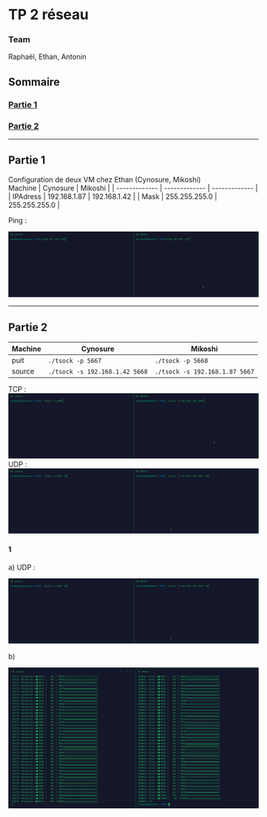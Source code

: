 # TP 2 réseau

### Team
Raphaël, Ethan, Antonin

## Sommaire
### [Partie 1](#partie-1)
### [Partie 2](#partie-2)
--------------------
## Partie 1
Configuration de deux VM chez Ethan (Cynosure, Mikoshi)  
Machine | Cynosure     | Mikoshi      |
| ------------- | ------------- | ------------- |
| IPAdress | 192.168.1.87 | 192.168.1.42 |
| Mask | 255.255.255.0 | 255.255.255.0 |

Ping :

![alt text](ping_cynosure_mikoshi.gif)

  
-------
## Partie 2

Machine | Cynosure     | Mikoshi      |
| ------------- | ------------- | ------------- |
| puit | ````./tsock -p 5667 ```` | ````./tsock -p 5668```` |
| source | ````./tsock -s 192.168.1.42 5668```` | ````./tsock -s 192.168.1.87 5667```` |

TCP :
![alt text](tsock_cynosure_mikoshi.gif)
UDP :
![alt text](tsock2_cynosure_mikoshi.gif)
#### 1
a) UDP :


![alt text](tsock2_cynosure_mikoshi.gif)

b) 

![alt text](image_perte.png)

